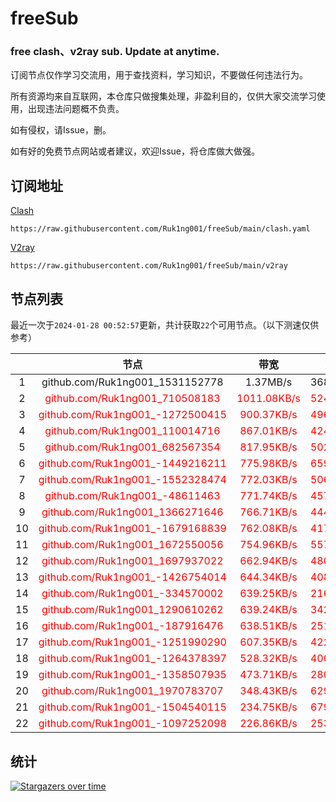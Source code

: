 # freeSub
### free clash、v2ray sub. Update at anytime.

订阅节点仅作学习交流用，用于查找资料，学习知识，不要做任何违法行为。

所有资源均来自互联网，本仓库只做搜集处理，非盈利目的，仅供大家交流学习使用，出现违法问题概不负责。

如有侵权，请Issue，删。

如有好的免费节点网站或者建议，欢迎Issue，将仓库做大做强。

## 订阅地址
[Clash](https://raw.githubusercontent.com/Ruk1ng001/freeSub/main/clash.yaml)
```
https://raw.githubusercontent.com/Ruk1ng001/freeSub/main/clash.yaml
```
[V2ray](https://raw.githubusercontent.com/Ruk1ng001/freeSub/main/v2ray)
```
https://raw.githubusercontent.com/Ruk1ng001/freeSub/main/v2ray
```

## 节点列表

最近一次于`2024-01-28 00:52:57`更新，共计获取`22`个可用节点。（以下测速仅供参考）

|  | 节点 | 带宽 | 延迟 |
|:-:|:--:|:--:|:--:|
 | 1 | github.com/Ruk1ng001_1531152778 | 1.37MB/s | 368.00ms |
 | 2 | <font color=red>github.com/Ruk1ng001_710508183</font> | <font color=red>1011.08KB/s</font> | <font color=red>524.00ms</font> |
 | 3 | <font color=red>github.com/Ruk1ng001_-1272500415</font> | <font color=red>900.37KB/s</font> | <font color=red>496.00ms</font> |
 | 4 | <font color=red>github.com/Ruk1ng001_110014716</font> | <font color=red>867.01KB/s</font> | <font color=red>424.00ms</font> |
 | 5 | <font color=red>github.com/Ruk1ng001_682567354</font> | <font color=red>817.95KB/s</font> | <font color=red>502.00ms</font> |
 | 6 | <font color=red>github.com/Ruk1ng001_-1449216211</font> | <font color=red>775.98KB/s</font> | <font color=red>659.00ms</font> |
 | 7 | <font color=red>github.com/Ruk1ng001_-1552328474</font> | <font color=red>772.03KB/s</font> | <font color=red>506.00ms</font> |
 | 8 | <font color=red>github.com/Ruk1ng001_-48611463</font> | <font color=red>771.74KB/s</font> | <font color=red>457.00ms</font> |
 | 9 | <font color=red>github.com/Ruk1ng001_1366271646</font> | <font color=red>766.71KB/s</font> | <font color=red>444.00ms</font> |
 | 10 | <font color=red>github.com/Ruk1ng001_-1679168839</font> | <font color=red>762.08KB/s</font> | <font color=red>417.00ms</font> |
 | 11 | <font color=red>github.com/Ruk1ng001_1672550056</font> | <font color=red>754.96KB/s</font> | <font color=red>557.00ms</font> |
 | 12 | <font color=red>github.com/Ruk1ng001_1697937022</font> | <font color=red>662.94KB/s</font> | <font color=red>480.00ms</font> |
 | 13 | <font color=red>github.com/Ruk1ng001_-1426754014</font> | <font color=red>644.34KB/s</font> | <font color=red>408.00ms</font> |
 | 14 | <font color=red>github.com/Ruk1ng001_-334570002</font> | <font color=red>639.25KB/s</font> | <font color=red>216.00ms</font> |
 | 15 | <font color=red>github.com/Ruk1ng001_1290610262</font> | <font color=red>639.24KB/s</font> | <font color=red>342.00ms</font> |
 | 16 | <font color=red>github.com/Ruk1ng001_-187916476</font> | <font color=red>638.51KB/s</font> | <font color=red>251.00ms</font> |
 | 17 | <font color=red>github.com/Ruk1ng001_-1251990290</font> | <font color=red>607.35KB/s</font> | <font color=red>422.00ms</font> |
 | 18 | <font color=red>github.com/Ruk1ng001_-1264378397</font> | <font color=red>528.32KB/s</font> | <font color=red>400.00ms</font> |
 | 19 | <font color=red>github.com/Ruk1ng001_-1358507935</font> | <font color=red>473.71KB/s</font> | <font color=red>280.00ms</font> |
 | 20 | <font color=red>github.com/Ruk1ng001_1970783707</font> | <font color=red>348.43KB/s</font> | <font color=red>629.00ms</font> |
 | 21 | <font color=red>github.com/Ruk1ng001_-1504540115</font> | <font color=red>234.75KB/s</font> | <font color=red>679.00ms</font> |
 | 22 | <font color=red>github.com/Ruk1ng001_-1097252098</font> | <font color=red>226.86KB/s</font> | <font color=red>253.00ms</font> |


## 统计

[![Stargazers over time](https://starchart.cc/Ruk1ng001/freeSub.svg)](https://starchart.cc/Ruk1ng001/freeSub)